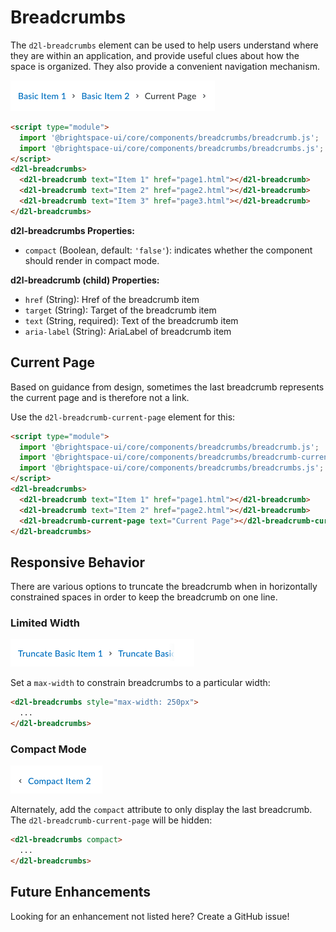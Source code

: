 # Breadcrumbs

The `d2l-breadcrumbs` element can be used to help users understand where they are within an application, and provide useful clues about how the space is organized. They also provide a convenient navigation mechanism.

![screenshot of d2l-breadcrumbs component](./screenshots/basic.png)

```html
<script type="module">
  import '@brightspace-ui/core/components/breadcrumbs/breadcrumb.js';
  import '@brightspace-ui/core/components/breadcrumbs/breadcrumbs.js';
</script>
<d2l-breadcrumbs>
  <d2l-breadcrumb text="Item 1" href="page1.html"></d2l-breadcrumb>
  <d2l-breadcrumb text="Item 2" href="page2.html"></d2l-breadcrumb>
  <d2l-breadcrumb text="Item 3" href="page3.html"></d2l-breadcrumb>
</d2l-breadcrumbs>
```

**d2l-breadcrumbs Properties:**

- `compact` (Boolean, default: `'false'`): indicates whether the component should render in compact mode.

**d2l-breadcrumb (child) Properties:**

- `href` (String): Href of the breadcrumb item
- `target` (String): Target of the breadcrumb item
- `text` (String, required): Text of the breadcrumb item
- `aria-label` (String): AriaLabel of breadcrumb item

## Current Page

Based on guidance from design, sometimes the last breadcrumb represents the current page and is therefore not a link.

Use the `d2l-breadcrumb-current-page` element for this:

```html
<script type="module">
  import '@brightspace-ui/core/components/breadcrumbs/breadcrumb.js';
  import '@brightspace-ui/core/components/breadcrumbs/breadcrumb-current-page.js';
  import '@brightspace-ui/core/components/breadcrumbs/breadcrumbs.js';
</script>
<d2l-breadcrumbs>
  <d2l-breadcrumb text="Item 1" href="page1.html"></d2l-breadcrumb>
  <d2l-breadcrumb text="Item 2" href="page2.html"></d2l-breadcrumb>
  <d2l-breadcrumb-current-page text="Current Page"></d2l-breadcrumb-current-page>
</d2l-breadcrumbs>
```

## Responsive Behavior

There are various options to truncate the breadcrumb when in horizontally constrained spaces in order to keep the breadcrumb on one line.

### Limited Width

![screenshot of d2l-breadcrumbs component limited width](./screenshots/limited-width.png)

Set a `max-width` to constrain breadcrumbs to a particular width:

```html
<d2l-breadcrumbs style="max-width: 250px">
  ...
</d2l-breadcrumbs>
```

### Compact Mode

![screenshot of d2l-breadcrumbs component in compact mode](./screenshots/compact.png)

Alternately, add the `compact` attribute to only display the last breadcrumb. The `d2l-breadcrumb-current-page` will be hidden:

```html
<d2l-breadcrumbs compact>
  ...
</d2l-breadcrumbs>
```

## Future Enhancements

Looking for an enhancement not listed here? Create a GitHub issue!
